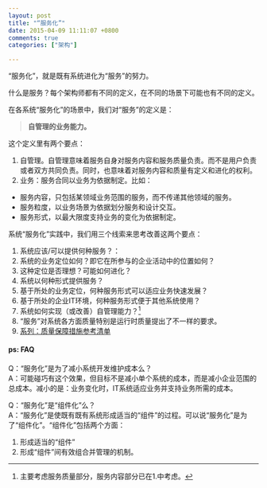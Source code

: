 ```yaml
---
layout: post
title: "“服务化”"
date: 2015-04-09 11:11:07 +0800
comments: true
categories: ["架构"]

---
```


“服务化”，就是既有系统进化为“服务”的努力。

什么是服务？每个架构师都有不同的定义，在不同的场景下可能也有不同的定义。

<!-- more -->

在各系统“服务化”的场景中，我们对“服务”的定义是：

> **自管理的业务能力。**


这个定义里有两个要点：

1. 自管理。自管理意味着服务自身对服务内容和服务质量负责。而不是用户负责或者双方共同负责。同时，也意味着对服务内容和质量有定义和进化的权利。
2. 业务：服务合同以业务为依据制定。比如：
  * 服务内容，只包括某领域业务范围的服务，而不传递其他领域的服务。
  * 服务粒度，以业务场景为依据划分服务和设计交互。
  * 服务形式，以最大限度支持业务的变化为依据制定。


系统“服务化”实践中，我们用三个线索来思考改善这两个要点：

1. 系统应该/可以提供何种服务？：
  2. 系统的业务定位如何？即它在所参与的企业活动中的位置如何？
  3. 这种定位是否理想？可能如何进化？
2. 系统以何种形式提供服务？
  3. 基于所处的业务定位，何种服务形式可以适应业务快速发展？
  4. 基于所处的企业IT环境，何种服务形式便于其他系统使用？
3. 系统如何实现（或改善）自管理能力？[^1]
  4. “服务”对系统各方面质量特别是运行时质量提出了不一样的要求。
  5. [系列：质量保障措施参考清单](blog/filter/filter.html?filterName=series&filterValue=质量保障措施参考清单&filterDes=Series%3A%20质量保障措施参考清单)

#### ps: FAQ

Q：“服务化”是为了减小系统开发维护成本么？  
A：可能碰巧有这个效果，但目标不是减小单个系统的成本，而是减小企业范围的总成本。减小的是：业务变化时，IT系统适应业务并支持业务所需的成本。

Q：“服务化”是“组件化”么？  
A：“服务化”是使既有既有系统形成适当的“组件”的过程。可以说“服务化”是为了“组件化”。“组件化”包括两个方面：

1. 形成适当的“组件”
2. 形成“组件”间有效组合并管理的机制。




[^1]: 主要考虑服务质量部分，服务内容部分已在1.中考虑。
